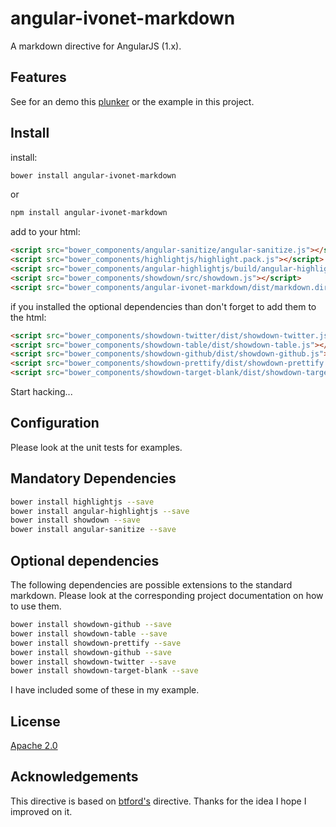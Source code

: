 # angular-ivonet-markdown

A markdown directive for AngularJS (1.x). 

## Features

See for an demo this [plunker](http://plnkr.co/edit/SCPkcZjRCghoavJpRJij?p=preview) or the example in this project.

## Install

install:

```sh
bower install angular-ivonet-markdown
```

or

```sh
npm install angular-ivonet-markdown
```


add to your html:

```html
<script src="bower_components/angular-sanitize/angular-sanitize.js"></script>
<script src="bower_components/highlightjs/highlight.pack.js"></script>
<script src="bower_components/angular-highlightjs/build/angular-highlightjs.js"></script>
<script src="bower_components/showdown/src/showdown.js"></script>
<script src="bower_components/angular-ivonet-markdown/dist/markdown.directive.min.js"></script>
```

if you installed the optional dependencies than don't forget to add them to the html:

```html
<script src="bower_components/showdown-twitter/dist/showdown-twitter.js"></script>
<script src="bower_components/showdown-table/dist/showdown-table.js"></script>
<script src="bower_components/showdown-github/dist/showdown-github.js"></script>
<script src="bower_components/showdown-prettify/dist/showdown-prettify.js"></script>
<script src="bower_components/showdown-target-blank/dist/showdown-target-blank.js"></script>
```

Start hacking...

## Configuration

Please look at the unit tests for examples.

## Mandatory Dependencies

```sh
bower install highlightjs --save
bower install angular-highlightjs --save
bower install showdown --save
bower install angular-sanitize --save
```

## Optional dependencies

The following dependencies are possible extensions to the standard markdown.
Please look at the corresponding project documentation on how to use them.

```sh
bower install showdown-github --save
bower install showdown-table --save
bower install showdown-prettify --save
bower install showdown-github --save
bower install showdown-twitter --save
bower install showdown-target-blank --save
```

I have included some of these in my example.


## License

[Apache 2.0](http://www.apache.org/licenses/LICENSE-2.0)

## Acknowledgements
 
This directive is based on [btford's](https://github.com/btford/angular-markdown-directive) directive.
Thanks for the idea I hope I improved on it.


